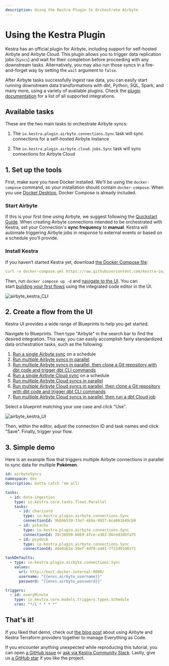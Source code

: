 ```yaml
---
description: Using the Kestra Plugin to Orchestrate Airbyte
---
```


# Using the Kestra Plugin

Kestra has an official plugin for Airbyte, including support for self-hosted Airbyte and Airbyte Cloud. This plugin allows you to trigger data replication jobs (`Syncs`) and wait for their completion before proceeding with any downstream tasks. Alternatively, you may also run those syncs in a fire-and-forget way by setting the `wait` argument to `false`. 

After Airbyte tasks successfully ingest raw data, you can easily start running downstream data transformations with dbt, Python, SQL, Spark, and many more, using a variety of available plugins. Check the [plugin documentation](https://kestra.io/plugins/) for a list of all supported integrations. 

## Available tasks

These are the two main tasks to orchestrate Airbyte syncs:

1) The `io.kestra.plugin.airbyte.connections.Sync` task will sync connections for a self-hosted Airbyte instance

2) The `io.kestra.plugin.airbyte.cloud.jobs.Sync` task will sync connections for Airbyte Cloud 

## **1. Set up the tools**

First, make sure you have Docker installed. We'll be using the `docker-compose` command, so your installation should contain `docker-compose`. When you use [Docker Desktop](https://docs.docker.com/compose/install/#scenario-one-install-docker-desktop), Docker Compose is already included.

### Start Airbyte[](https://docs.airbyte.com/operator-guides/using-dagster-integration#start-airbyte)

If this is your first time using Airbyte, we suggest following the [Quickstart Guide](https://github.com/airbytehq/airbyte/tree/e378d40236b6a34e1c1cb481c8952735ec687d88/docs/quickstart/getting-started.md). When creating Airbyte connections intended to be orchestrated with Kestra, set your Connection's **sync frequency** to **manual**. Kestra will automate triggering Airbyte jobs in response to external events or based on a schedule you’ll provide.

### Install Kestra[](https://docs.airbyte.com/operator-guides/using-dagster-integration#install-dagster)

If you haven’t started Kestra yet, download [the Docker Compose file](https://raw.githubusercontent.com/kestra-io/kestra/develop/docker-compose.yml):

```yaml
curl -o docker-compose.yml https://raw.githubusercontent.com/kestra-io/kestra/develop/docker-compose.yml
```

Then, run `docker compose up -d` and [navigate to the UI](http://localhost:8080/). You can start [building your first flows](https://kestra.io/docs/getting-started) using the integrated code editor in the UI.

![airbyte_kestra_CLI](../.gitbook/assets/airbyte_kestra_1.gif)


## 2. Create a flow from the UI

Kestra UI provides a wide range of Blueprints to help you get started. 

Navigate to Blueprints. Then type "Airbyte" in the search bar to find the desired integration. This way, you can easily accomplish fairly standardized data orchestration tasks, such as the following:

1. [Run a single Airbyte sync](https://demo.kestra.io/ui/blueprints/community/61) on a schedule
2. [Run multiple Airbyte syncs in parallel](https://demo.kestra.io/ui/blueprints/community/18)
3. [Run multiple Airbyte syncs in parallel, then clone a Git repository with dbt code and trigger dbt CLI commands](https://demo.kestra.io/ui/blueprints/community/30)
4. [Run a single Airbyte Cloud sync](https://demo.kestra.io/ui/blueprints/community/62) on a schedule
5. [Run multiple Airbyte Cloud syncs in parallel](https://demo.kestra.io/ui/blueprints/community/63)
6. [Run multiple Airbyte Cloud syncs in parallel, then clone a Git repository with dbt code and trigger dbt CLI commands](https://demo.kestra.io/ui/blueprints/community/64)
7. [Run multiple Airbyte Cloud syncs in parallel, then run a dbt Cloud job](https://demo.kestra.io/ui/blueprints/community/31)

Select a blueprint matching your use case and click "Use".

![airbyte_kestra_UI](../.gitbook/assets/airbyte_kestra_2.gif)


Then, within the editor, adjust the connection ID and task names and click "Save". Finally, trigger your flow. 

## 3. Simple demo

Here is an example flow that triggers multiple Airbyte connections in parallel to sync data for multiple **Pokémon**. 

```yaml
id: airbyteSyncs
namespace: dev
description: Gotta catch ‘em all!

tasks:
  - id: data-ingestion
    type: io.kestra.core.tasks.flows.Parallel
    tasks:
      - id: charizard
        type: io.kestra.plugin.airbyte.connections.Sync
        connectionId: 9bb96539-73e7-4b9a-9937-6ce861b49cb9
      - id: pikachu
        type: io.kestra.plugin.airbyte.connections.Sync
        connectionId: 39c38950-b0b9-4fce-a303-06ced3dbfa75
      - id: psyduck
        type: io.kestra.plugin.airbyte.connections.Sync
        connectionId: 4de8ab1e-50ef-4df0-aa01-7f21491081f1

taskDefaults:
  - type: io.kestra.plugin.airbyte.connections.Sync
    values:
      url: http://host.docker.internal:8000/
      username: "{{envs.airbyte_username}}"
      password: "{{envs.airbyte_password}}"

triggers:
  - id: everyMinute
    type: io.kestra.core.models.triggers.types.Schedule
    cron: "*/1 * * * *"      
```

## That's it!

If you liked that demo, check out [the blog post](https://airbyte.com/blog/everything-as-code-for-data-infrastructure-with-airbyte-and-kestra-terraform-providers) about using Airbyte and Kestra Terraform providers together to manage Everything as Code.

If you encounter anything unexpected while reproducing this tutorial, you can open [a GitHub issue](https://github.com/kestra-io/kestra) or [ask via Kestra Community Slack](https://kestra.io/slack). Lastly, give us [a GitHub star](https://github.com/kestra-io/kestra) if you like the project.
